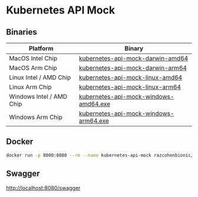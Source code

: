 # Kubernetes API Mock

## Binaries
| Platform | Binary |
| - | - |
| MacOS Intel Chip | [kubernetes-api-mock-darwin-amd64](https://github.com/bionicstork/kubernetes-api-mock/blob/master/kubernetes-api-mock-darwin-amd64) |
| MacOS Arm Chip | [kubernetes-api-mock-darwin-arm64](https://github.com/bionicstork/kubernetes-api-mock/blob/master/kubernetes-api-mock-darwin-arm64) |
| Linux Intel / AMD Chip | [kubernetes-api-mock-linux-amd64](https://github.com/bionicstork/kubernetes-api-mock/blob/master/kubernetes-api-mock-linux-amd64) |
| Linux Arm Chip | [kubernetes-api-mock-linux-arm64](https://github.com/bionicstork/kubernetes-api-mock/blob/master/kubernetes-api-mock-linux-arm64) |
| Windows Intel / AMD Chip | [kubernetes-api-mock-windows-amd64.exe](https://github.com/bionicstork/kubernetes-api-mock/blob/master/kubernetes-api-mock-windows-amd64.exe) |
| Windows Arm Chip | [kubernetes-api-mock-windows-arm64.exe](https://github.com/bionicstork/kubernetes-api-mock/blob/master/kubernetes-api-mock-windows-arm64.exe) |

## Docker
```bash
docker run -p 8080:8080 --rm --name kubernetes-api-mock razcohenbionic/kubernetes-api-mock:latest
```

## Swagger

[http://localhost:8080/swagger](http://localhost:8080/swagger)
